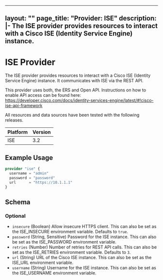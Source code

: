 
---
layout: ""
page_title: "Provider: ISE"
description: |-
  The ISE provider provides resources to interact with a Cisco ISE (Identity Service Engine) instance.
---

# ISE Provider

The ISE provider provides resources to interact with a Cisco ISE (Identity Service Engine) instance. It communicates with ISE via the REST API.

This provider uses both, the ERS and Open API. Instructions on how to enable API access can be found here: https://developer.cisco.com/docs/identity-services-engine/latest/#!cisco-ise-api-framework

All resources and data sources have been tested with the following releases.

| Platform | Version |
| -------- | ------- |
| ISE      | 3.2     |

## Example Usage

```terraform
provider "ise" {
  username = "admin"
  password = "password"
  url      = "https://10.1.1.1"
}
```

<!-- schema generated by tfplugindocs -->
## Schema

### Optional

- `insecure` (Boolean) Allow insecure HTTPS client. This can also be set as the ISE_INSECURE environment variable. Defaults to `true`.
- `password` (String, Sensitive) Password for the ISE instance. This can also be set as the ISE_PASSWORD environment variable.
- `retries` (Number) Number of retries for REST API calls. This can also be set as the ISE_RETRIES environment variable. Defaults to `3`.
- `url` (String) URL of the Cisco ISE instance. This can also be set as the ISE_URL environment variable.
- `username` (String) Username for the ISE instance. This can also be set as the ISE_USERNAME environment variable.
